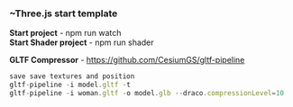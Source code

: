 ### ~Three.js start template
**Start project**  - npm run watch  
**Start Shader project** - npm run shader  

**GLTF Compressor** -  https://github.com/CesiumGS/gltf-pipeline
```javascript
save save textures and position
gltf-pipeline -i model.gltf -t
gltf-pipeline -i woman.gltf -o model.glb --draco.compressionLevel=10
```
